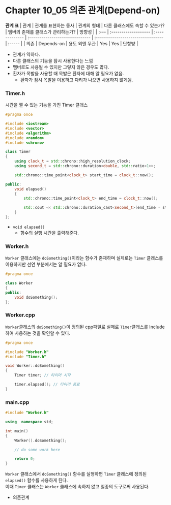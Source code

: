 # Chapter 10_05 의존 관계(Depend-on)

**관계 표**
| 관계 | 관계를 표현하는 동사 | 관계의 형태    | 다른 클래스에도 속할 수 있는가? | 멤버의 존재를 클래스가 관리하는가? | 방향성 |
| :--- | :------------------- | :------------- | :------------------------------ | :--------------------------------- | :----- |
| 의존 | Depends-on           | 용도 외엔 무관 | Yes                             | Yes                                | 단항뱡 |

- 관계가 약하다.
- 다른 클래스의 기능을 잠시 사용한다는 느낌
- 멤버로도 사용될 수 있지만 그렇지 않은 경우도 많다.
- 환자가 목발을 사용할 때 목발은 환자에 대해 알 필요가 없음.
  - 환자가 잠시 목발을 이용하고 다리가 나으면 사용하지 않게됨.

### Timer.h
시간을 잴 수 있는 기능을 가진 Timer 클래스
```cpp
#pragma once

#include <iostream>
#include <vector>
#include <algorithm>
#include <random>
#include <chrono>

class Timer
{
    using clock_t = std::chrono::high_resolution_clock;
    using second_t = std::chrono::duration<double, std::ratio<1>>;

    std::chrono::time_point<clock_t> start_time = clock_t::now();

public:
    void elapsed()
    {
        std::chrono::time_point<clock_t> end_time = clock_t::now();

        std::cout << std::chrono::duration_cast<second_t>(end_time - start_time).count() << std::endl;
    }
};
```
- `void elapsed()`
  - 함수의 실행 시간을 출력해준다.

### Worker.h
`Worker` 클래스에는 `doSomething()`이라는 함수가 존재하며 실제로는 `Timer` 클래스를 이용하지만 선언 부분에서는 알 필요가 없다.
```cpp
#pragma once

class Worker
{
public:
	void doSomething();
};
```

### Worker.cpp
`Worker`클래스의 `doSomething()`이 정의된 cpp파일로 실제로 `Timer`클래스를 Include하여 사용하는 것을 확인할 수 있다.

```cpp
#pragma once

#include "Worker.h"
#include "Timer.h"

void Worker::doSomething()
{
	Timer timer; // 타이머 시작

	timer.elapsed(); // 타이머 종료
}
```

### main.cpp
```cpp
#include "Worker.h"

using  namespace std;

int main()
{
	Worker().doSomething();

	// do some work here

	return 0;
}
```
`Worker` 클래스에서 `doSomething()` 함수를 실행하면 `Timer` 클래스에 정의된 `elapsed()` 함수를 사용하게 된다.<br>
이때 `Timer` 클래스는  `Worker` 클래스에 속하지 않고 일종의 도구로써 사용된다.
- 의존관계